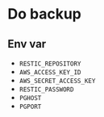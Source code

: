 # Do backup

## Env var

- `RESTIC_REPOSITORY`
- `AWS_ACCESS_KEY_ID`
- `AWS_SECRET_ACCESS_KEY`
- `RESTIC_PASSWORD`
- `PGHOST`
- `PGPORT`
